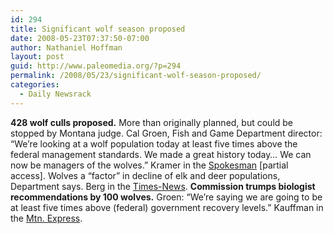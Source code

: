 ```yaml
---
id: 294
title: Significant wolf season proposed
date: 2008-05-23T07:37:50-07:00
author: Nathaniel Hoffman
layout: post
guid: http://www.paleomedia.org/?p=294
permalink: /2008/05/23/significant-wolf-season-proposed/
categories:
  - Daily Newsrack
---
```

**428 wolf culls proposed.** More than originally planned, but could be stopped by Montana judge. Cal Groen, Fish and Game Department director: &#8220;We&#8217;re looking at a wolf population today at least five times above the federal management standards. We made a great history today… We can now be managers of the wolves.&#8221; Kramer in the [Spokesman](http://www.spokesmanreview.com/idaho/topstory.asp?ID=245998) [partial access]. Wolves a &#8220;factor&#8221; in decline of elk and deer populations, Department says. Berg in the [Times-News](http://www.magicvalley.com/articles/2008/05/23/news/local_state/137313.txt). **Commission trumps biologist recommendations by 100 wolves.** Groen: &#8220;We&#8217;re saying we are going to be at least five times above (federal) government recovery levels.&#8221; Kauffman in the [Mtn. Express](http://www.mtexpress.com/index2.php?ID=2005120796).
